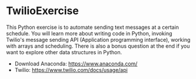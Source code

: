 # TwilioExercise


This Python exercise is to automate sending text messages at a certain schedule. You will learn more about writing code in Python, invoking Twilio's message sending API (Application programming interface), working with arrays and scheduling. There is also a bonus question at the end if you want to explore other data structures in Python.

- Download Anaconda: https://www.anaconda.com/
- Twilio: https://www.twilio.com/docs/usage/api

